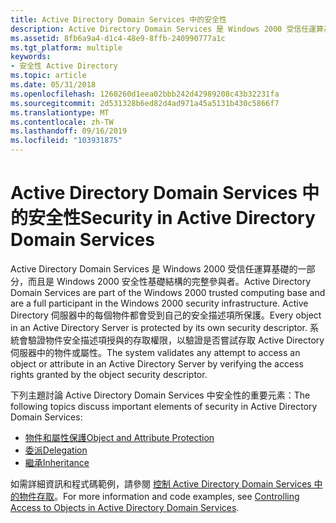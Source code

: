 ```yaml
---
title: Active Directory Domain Services 中的安全性
description: Active Directory Domain Services 是 Windows 2000 受信任運算基礎的一部分，而且是 Windows 2000 安全性基礎結構的完整參與者。
ms.assetid: 8fb6a9a4-d1c4-48e9-8ffb-240990777a1c
ms.tgt_platform: multiple
keywords:
- 安全性 Active Directory
ms.topic: article
ms.date: 05/31/2018
ms.openlocfilehash: 1260260d1eea02bbb242d42989208c43b32231fa
ms.sourcegitcommit: 2d531328b6ed82d4ad971a45a5131b430c5866f7
ms.translationtype: MT
ms.contentlocale: zh-TW
ms.lasthandoff: 09/16/2019
ms.locfileid: "103931875"
---
```

# <a name="security-in-active-directory-domain-services"></a><span data-ttu-id="743d4-104">Active Directory Domain Services 中的安全性</span><span class="sxs-lookup"><span data-stu-id="743d4-104">Security in Active Directory Domain Services</span></span>

<span data-ttu-id="743d4-105">Active Directory Domain Services 是 Windows 2000 受信任運算基礎的一部分，而且是 Windows 2000 安全性基礎結構的完整參與者。</span><span class="sxs-lookup"><span data-stu-id="743d4-105">Active Directory Domain Services are part of the Windows 2000 trusted computing base and are a full participant in the Windows 2000 security infrastructure.</span></span> <span data-ttu-id="743d4-106">Active Directory 伺服器中的每個物件都會受到自己的安全描述項所保護。</span><span class="sxs-lookup"><span data-stu-id="743d4-106">Every object in an Active Directory Server is protected by its own security descriptor.</span></span> <span data-ttu-id="743d4-107">系統會驗證物件安全描述項授與的存取權限，以驗證是否嘗試存取 Active Directory 伺服器中的物件或屬性。</span><span class="sxs-lookup"><span data-stu-id="743d4-107">The system validates any attempt to access an object or attribute in an Active Directory Server by verifying the access rights granted by the object security descriptor.</span></span>

<span data-ttu-id="743d4-108">下列主題討論 Active Directory Domain Services 中安全性的重要元素：</span><span class="sxs-lookup"><span data-stu-id="743d4-108">The following topics discuss important elements of security in Active Directory Domain Services:</span></span>

-   [<span data-ttu-id="743d4-109">物件和屬性保護</span><span class="sxs-lookup"><span data-stu-id="743d4-109">Object and Attribute Protection</span></span>](object-and-attribute-protection.md)
-   [<span data-ttu-id="743d4-110">委派</span><span class="sxs-lookup"><span data-stu-id="743d4-110">Delegation</span></span>](delegation.md)
-   [<span data-ttu-id="743d4-111">繼承</span><span class="sxs-lookup"><span data-stu-id="743d4-111">Inheritance</span></span>](inheritance.md)

<span data-ttu-id="743d4-112">如需詳細資訊和程式碼範例，請參閱 [控制 Active Directory Domain Services 中的物件存取](controlling-access-to-objects-in-active-directory-domain-services.md)。</span><span class="sxs-lookup"><span data-stu-id="743d4-112">For more information and code examples, see [Controlling Access to Objects in Active Directory Domain Services](controlling-access-to-objects-in-active-directory-domain-services.md).</span></span>

 

 




